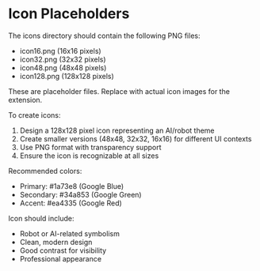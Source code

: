 # Icon Placeholders

The icons directory should contain the following PNG files:
- icon16.png (16x16 pixels)
- icon32.png (32x32 pixels) 
- icon48.png (48x48 pixels)
- icon128.png (128x128 pixels)

These are placeholder files. Replace with actual icon images for the extension.

To create icons:
1. Design a 128x128 pixel icon representing an AI/robot theme
2. Create smaller versions (48x48, 32x32, 16x16) for different UI contexts
3. Use PNG format with transparency support
4. Ensure the icon is recognizable at all sizes

Recommended colors:
- Primary: #1a73e8 (Google Blue)
- Secondary: #34a853 (Google Green)  
- Accent: #ea4335 (Google Red)

Icon should include:
- Robot or AI-related symbolism
- Clean, modern design
- Good contrast for visibility
- Professional appearance
